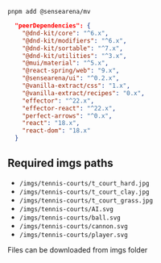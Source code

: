 
```
pnpm add @sensearena/mv
```


```json
  "peerDependencies": {
    "@dnd-kit/core": "^6.x",
    "@dnd-kit/modifiers": "^6.x",
    "@dnd-kit/sortable": "^7.x",
    "@dnd-kit/utilities": "^3.x",
    "@mui/material": "^5.x",
    "@react-spring/web": "9.x",
    "@sensearena/ui": "^0.2.x",
    "@vanilla-extract/css": "1.x",
    "@vanilla-extract/recipes": "0.x",
    "effector": "^22.x",
    "effector-react": "^22.x",
    "perfect-arrows": "^0.x",
    "react": "18.x",
    "react-dom": "18.x"
  }
```

## Required imgs paths

- `/imgs/tennis-courts/t_court_hard.jpg`
- `/imgs/tennis-courts/t_court_clay.jpg`
- `/imgs/tennis-courts/t_court_grass.jpg`
- `/imgs/tennis-courts/AI.svg`
- `/imgs/tennis-courts/ball.svg`
- `/imgs/tennis-courts/cannon.svg`
- `/imgs/tennis-courts/player.svg`

Files can be downloaded from imgs folder